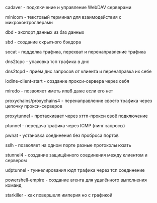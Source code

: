 
cadaver - подключение и управление WebDAV серверами 

minicom - текстовый терминал для взаимодействия с микроконтроллерами 

dbd - экспорт данных из баз данных

sbd - создание скрытного бэкдора

socat - подделка трафика, перехват и перенаправление трафика

dns2tcpc - упаковка тсп трафика в днс

dns2tcpd - приём днс запросов от клиента и перенаправка их себе 

iodine-client-start - создание прокси-сервера через себя

miredo - позволяет иметь ипв6 даже если его нет

proxychains/proxychains4 - перенаправление своего трафика через цепочку прокси-серверов

proxytunnel - протаскивает через хттп-прокси своё подключение

ptunnel - передача трафика через ICMP (пинг запросы)

pwnat - установка соединения без проброса портов 

sslh - позволяет на одном порте разные протоколы юзать

stunnel4 - создание защищённого соединения между клиентом и сервером

udptunnel - туннелирования юдп трафика через тсп соединение

powershell-empire - создание агента для удалённого выполнения команд 

starkiller - как повершелл империя но с графикой




